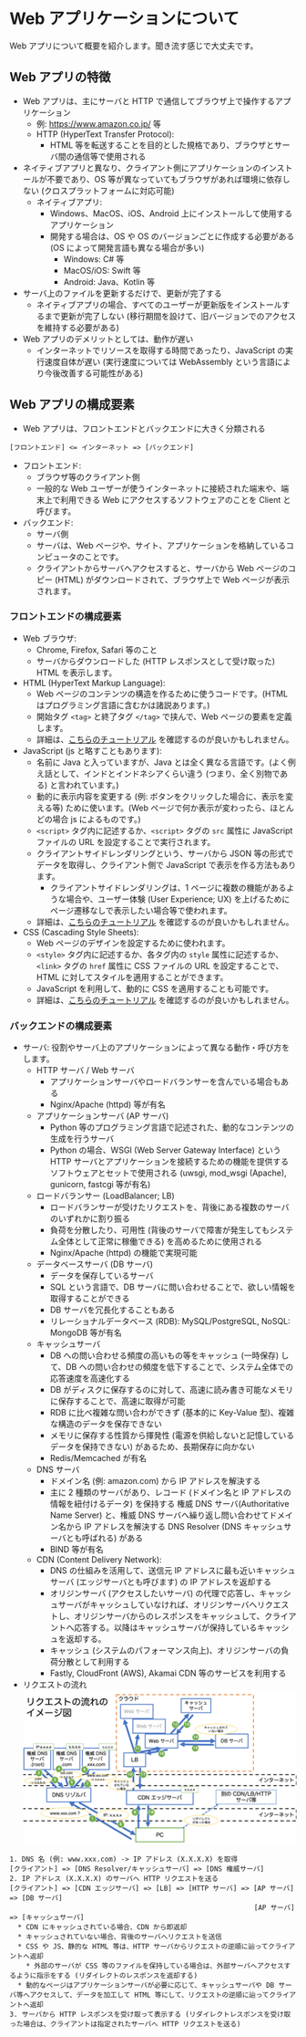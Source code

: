 # Web アプリケーションについて
Web アプリについて概要を紹介します。聞き流す感じで大丈夫です。

## Web アプリの特徴
* Web アプリは、主にサーバと HTTP で通信してブラウザ上で操作するアプリケーション
  * 例: https://www.amazon.co.jp/ 等
  * HTTP (HyperText Transfer Protocol):
    * HTML 等を転送することを目的とした規格であり、ブラウザとサーバ間の通信等で使用される
* ネイティブアプリと異なり、クライアント側にアプリケーションのインストールが不要であり、OS 等が異なっていてもブラウザがあれば環境に依存しない (クロスプラットフォームに対応可能)
  * ネイティブアプリ:
    * Windows、MacOS、iOS、Android 上にインストールして使用するアプリケーション
    * 開発する場合は、OS や OS のバージョンごとに作成する必要がある (OS によって開発言語も異なる場合が多い)
      * Windows: C# 等
      * MacOS/iOS: Swift 等
      * Android: Java、Kotlin 等
* サーバ上のファイルを更新するだけで、更新が完了する
  * ネイティブアプリの場合、すべてのユーザーが更新版をインストールするまで更新が完了しない (移行期間を設けて、旧バージョンでのアクセスを維持する必要がある)
* Web アプリのデメリットとしては、動作が遅い
  * インターネットでリソースを取得する時間であったり、JavaScript の実行速度自体が遅い (実行速度については WebAssembly という言語により今後改善する可能性がある)

## Web アプリの構成要素
* Web アプリは、フロントエンドとバックエンドに大きく分類される
```
[フロントエンド] <= インターネット => [バックエンド]
```
* フロントエンド:
  * ブラウザ等のクライアント側
  * 一般的な Web ユーザーが使うインターネットに接続された端末や、端末上で利用できる Web にアクセスするソフトウェアのことを Client と呼びます。
* バックエンド:
  * サーバ側
  * サーバは、Web ページや、サイト、アプリケーションを格納しているコンピュータのことです。
  * クライアントからサーバへアクセスすると、サーバから Web ページのコピー (HTML) がダウンロードされて、ブラウザ上で Web ページが表示されます。

### フロントエンドの構成要素
* Web ブラウザ:
  * Chrome, Firefox, Safari 等のこと
  * サーバからダウンロードした (HTTP レスポンスとして受け取った) HTML を表示します。
* HTML (HyperText Markup Language):
  * Web ページのコンテンツの構造を作るために使うコードです。(HTML はプログラミング言語に含むかは諸説あります。)
  * 開始タグ `<tag>` と終了タグ `</tag>` で挟んで、Web ページの要素を定義します。
  * 詳細は、[こちらのチュートリアル](https://developer.mozilla.org/ja/docs/Learn/HTML) を確認するのが良いかもしれません。
* JavaScript (js と略すこともあります):
  * 名前に Java と入っていますが、Java とは全く異なる言語です。(よく例え話として、インドとインドネシアくらい違う (つまり、全く別物である) と言われています。)
  * 動的に表示内容を変更する (例: ボタンをクリックした場合に、表示を変える等) ために使います。(Web ページで何か表示が変わったら、ほとんどの場合 js によるものです。)
  * `<script>` タグ内に記述するか、`<script>` タグの `src` 属性に JavaScript ファイルの URL を設定することで実行されます。
  * クライアントサイドレンダリングという、サーバから JSON 等の形式でデータを取得し、クライアント側で JavaScript で表示を作る方法もあります。
    * クライアントサイドレンダリングは、1 ページに複数の機能があるような場合や、ユーザー体験 (User Experience; UX) を上げるためにページ遷移なしで表示したい場合等で使われます。
  * 詳細は、[こちらのチュートリアル](https://developer.mozilla.org/ja/docs/Learn/JavaScript/First_steps/What_is_JavaScript) を確認するのが良いかもしれません。
* CSS (Cascading Style Sheets):
  * Web ページのデザインを設定するために使われます。
  * `<style>` タグ内に記述するか、各タグ内の `style` 属性に記述するか、`<link>` タグの `href` 属性に CSS ファイルの URL を設定することで、HTML に対してスタイルを適用することができます。
  * JavaScript を利用して、動的に CSS を適用することも可能です。
  * 詳細は、[こちらのチュートリアル](https://developer.mozilla.org/ja/docs/Learn/CSS/First_steps) を確認するのが良いかもしれません。

### バックエンドの構成要素
* サーバ: 役割やサーバ上のアプリケーションによって異なる動作・呼び方をします。
  * HTTP サーバ / Web サーバ
    * アプリケーションサーバやロードバランサーを含んでいる場合もある
    * Nginx/Apache (httpd) 等が有名
  * アプリケーションサーバ (AP サーバ)
    * Python 等のプログラミング言語で記述された、動的なコンテンツの生成を行うサーバ
    * Python の場合、WSGI (Web Server Gateway Interface) という HTTP サーバとアプリケーションを接続するための機能を提供するソフトウェアとセットで使用される (uwsgi, mod_wsgi (Apache), gunicorn, fastcgi 等が有名)
  * ロードバランサー (LoadBalancer; LB)
    * ロードバランサーが受けたリクエストを、背後にある複数のサーバのいずれかに割り振る
    * 負荷を分散したり、可用性 (背後のサーバで障害が発生してもシステム全体として正常に稼働できる) を高めるために使用される
    * Nginx/Apache (httpd) の機能で実現可能
  * データベースサーバ (DB サーバ)
    * データを保存しているサーバ
    * SQL という言語で、DB サーバに問い合わせることで、欲しい情報を取得することができる
    * DB サーバを冗長化することもある
    * リレーショナルデータベース (RDB): MySQL/PostgreSQL, NoSQL: MongoDB 等が有名
  * キャッシュサーバ
    * DB への問い合わせる頻度の高いもの等をキャッシュ (一時保存) して、DB への問い合わせの頻度を低下することで、システム全体での応答速度を高速化する
    * DB がディスクに保存するのに対して、高速に読み書き可能なメモリに保存することで、高速に取得が可能
    * RDB に比べ複雑な問い合わができず (基本的に Key-Value 型)、複雑な構造のデータを保存できない
    * メモリに保存する性質から揮発性 (電源を供給しないと記憶しているデータを保持できない) があるため、長期保存に向かない
    * Redis/Memcached が有名
  * DNS サーバ
    * ドメイン名 (例: amazon.com) から IP アドレスを解決する
    * 主に 2 種類のサーバがあり、レコード (ドメイン名と IP アドレスの情報を紐付けるデータ) を保持する 権威 DNS サーバ(Authoritative Name Server) と、権威 DNS サーバへ繰り返し問い合わせてドメイン名から IP アドレスを解決する DNS Resolver (DNS キャッシュサーバとも呼ばれる) がある
    * BIND 等が有名
  * CDN (Content Delivery Network):
    * DNS の仕組みを活用して、送信元 IP アドレスに最も近いキャッシュサーバ (エッジサーバとも呼びます) の IP アドレスを返却する
    * オリジンサーバ (アクセスしたいサーバ) の代理で応答し、キャッシュサーバがキャッシュしていなければ、オリジンサーバへリクエストし、オリジンサーバからのレスポンスをキャッシュして、クライアントへ応答する。以降はキャッシュサーバが保持しているキャッシュを返却する。
    * キャッシュ (システムのパフォーマンス向上)、オリジンサーバの負荷分散として利用する
    * Fastly, CloudFront (AWS), Akamai CDN 等のサービスを利用する
* リクエストの流れ
![](../img/webapp_01.png)

```
1. DNS 名 (例: www.xxx.com) -> IP アドレス (X.X.X.X) を取得
[クライアント] => [DNS Resolver/キャッシュサーバ] => [DNS 権威サーバ]
2. IP アドレス (X.X.X.X) のサーバへ HTTP リクエストを送る
[クライアント] => [CDN エッジサーバ] => [LB] => [HTTP サーバ] => [AP サーバ] => [DB サーバ]
                                                            [AP サーバ] => [キャッシュサーバ]
  * CDN にキャッシュされている場合、CDN から即返却
  * キャッシュされていない場合、背後のサーバへリクエストを送信
  * CSS や JS、静的な HTML 等は、HTTP サーバからリクエストの逆順に辿ってクライアントへ返却
    * 外部のサーバが CSS 等のファイルを保持している場合は、外部サーバへアクセスするように指示をする (リダイレクトのレスポンスを返却する)
  * 動的なページはアプリケーションサーバが必要に応じて、キャッシュサーバや DB サーバ等へアクセスして、データを加工して HTML 等にして、リクエストの逆順に辿ってクライアントへ返却
3. サーバから HTTP レスポンスを受け取って表示する (リダイレクトレスポンスを受け取った場合は、クライアントは指定されたサーバへ HTTP リクエストを送る)
```
